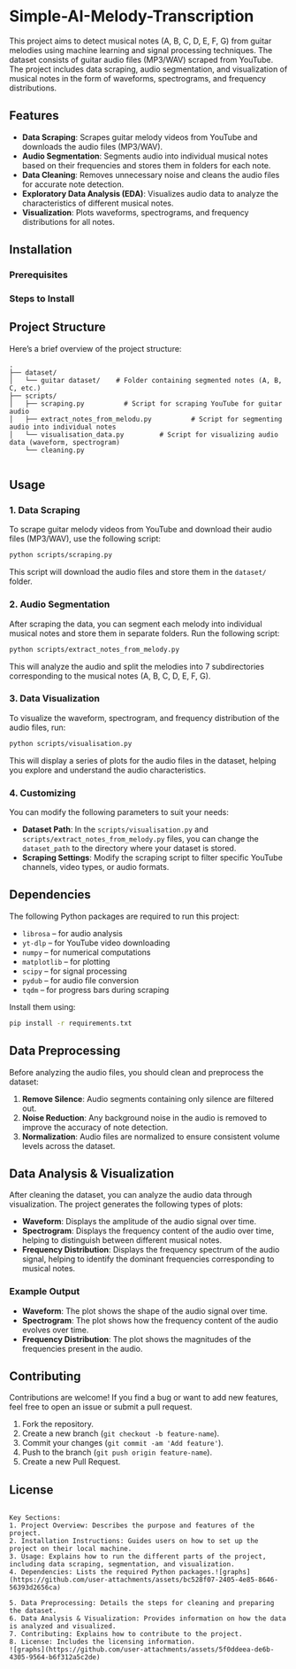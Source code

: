# Simple-AI-Melody-Transcription


This project aims to detect musical notes (A, B, C, D, E, F, G) from guitar melodies using machine learning and signal processing techniques. The dataset consists of guitar audio files (MP3/WAV) scraped from YouTube. The project includes data scraping, audio segmentation, and visualization of musical notes in the form of waveforms, spectrograms, and frequency distributions.

## Features
- **Data Scraping**: Scrapes guitar melody videos from YouTube and downloads the audio files (MP3/WAV).
- **Audio Segmentation**: Segments audio into individual musical notes based on their frequencies and stores them in folders for each note.
- **Data Cleaning**: Removes unnecessary noise and cleans the audio files for accurate note detection.
- **Exploratory Data Analysis (EDA)**: Visualizes audio data to analyze the characteristics of different musical notes.
- **Visualization**: Plots waveforms, spectrograms, and frequency distributions for all notes.

## Installation


### Prerequisites


### Steps to Install



## Project Structure

Here’s a brief overview of the project structure:

```
.
├── dataset/
│   └── guitar dataset/    # Folder containing segmented notes (A, B, C, etc.)
├── scripts/
│   ├── scraping.py          # Script for scraping YouTube for guitar audio
│   ├── extract_notes_from_melodu.py          # Script for segmenting audio into individual notes
│   └── visualisation_data.py         # Script for visualizing audio data (waveform, spectrogram)
    └── cleaning.py  
    
```

## Usage

### 1. **Data Scraping**
   To scrape guitar melody videos from YouTube and download their audio files (MP3/WAV), use the following script:
   
   ```bash
   python scripts/scraping.py
   ```

   This script will download the audio files and store them in the `dataset/` folder.

### 2. **Audio Segmentation**
   After scraping the data, you can segment each melody into individual musical notes and store them in separate folders. Run the following script:

   ```bash
   python scripts/extract_notes_from_melody.py
   ```

   This will analyze the audio and split the melodies into 7 subdirectories corresponding to the musical notes (A, B, C, D, E, F, G).

### 3. **Data Visualization**
   To visualize the waveform, spectrogram, and frequency distribution of the audio files, run:

   ```bash
   python scripts/visualisation.py
   ```

   This will display a series of plots for the audio files in the dataset, helping you explore and understand the audio characteristics.

### 4. **Customizing**
   You can modify the following parameters to suit your needs:
   - **Dataset Path**: In the `scripts/visualisation.py` and `scripts/extract_notes_from_melody.py` files, you can change the `dataset_path` to the directory where your dataset is stored.
   - **Scraping Settings**: Modify the scraping script to filter specific YouTube channels, video types, or audio formats.

## Dependencies

The following Python packages are required to run this project:

- `librosa` – for audio analysis
- `yt-dlp` – for YouTube video downloading
- `numpy` – for numerical computations
- `matplotlib` – for plotting
- `scipy` – for signal processing
- `pydub` – for audio file conversion
- `tqdm` – for progress bars during scraping

Install them using:

```bash
pip install -r requirements.txt
```

## Data Preprocessing

Before analyzing the audio files, you should clean and preprocess the dataset:

1. **Remove Silence**: Audio segments containing only silence are filtered out.
2. **Noise Reduction**: Any background noise in the audio is removed to improve the accuracy of note detection.
3. **Normalization**: Audio files are normalized to ensure consistent volume levels across the dataset.

## Data Analysis & Visualization

After cleaning the dataset, you can analyze the audio data through visualization. The project generates the following types of plots:

- **Waveform**: Displays the amplitude of the audio signal over time.
- **Spectrogram**: Displays the frequency content of the audio over time, helping to distinguish between different musical notes.
- **Frequency Distribution**: Displays the frequency spectrum of the audio signal, helping to identify the dominant frequencies corresponding to musical notes.

### Example Output

- **Waveform**: The plot shows the shape of the audio signal over time.
- **Spectrogram**: The plot shows how the frequency content of the audio evolves over time.
- **Frequency Distribution**: The plot shows the magnitudes of the frequencies present in the audio.

## Contributing

Contributions are welcome! If you find a bug or want to add new features, feel free to open an issue or submit a pull request.

1. Fork the repository.
2. Create a new branch (`git checkout -b feature-name`).
3. Commit your changes (`git commit -am 'Add feature'`).
4. Push to the branch (`git push origin feature-name`).
5. Create a new Pull Request.

## License

```

Key Sections:
1. Project Overview: Describes the purpose and features of the project.
2. Installation Instructions: Guides users on how to set up the project on their local machine.
3. Usage: Explains how to run the different parts of the project, including data scraping, segmentation, and visualization.
4. Dependencies: Lists the required Python packages.![graphs](https://github.com/user-attachments/assets/bc528f07-2405-4e85-8646-56393d2656ca)

5. Data Preprocessing: Details the steps for cleaning and preparing the dataset.
6. Data Analysis & Visualization: Provides information on how the data is analyzed and visualized.
7. Contributing: Explains how to contribute to the project.
8. License: Includes the licensing information.
![graphs](https://github.com/user-attachments/assets/5f0ddeea-de6b-4305-9564-b6f312a5c2de)


